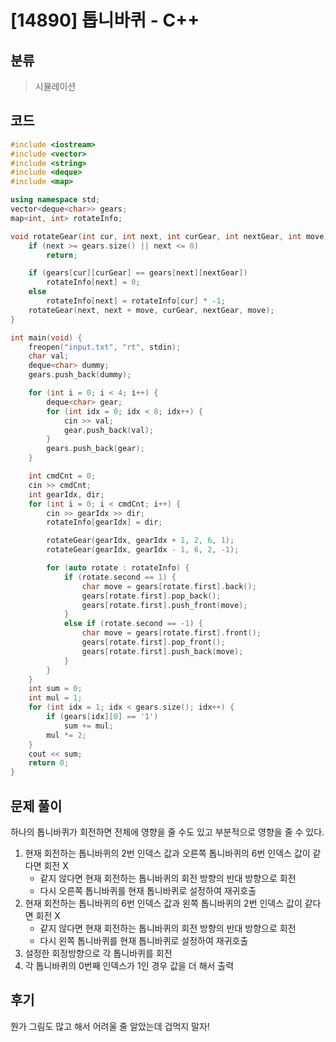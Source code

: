 # [14890] 톱니바퀴 - C++

## 분류
> 시뮬레이션

## 코드
```c++
#include <iostream>
#include <vector>
#include <string>
#include <deque>
#include <map>

using namespace std;
vector<deque<char>> gears;
map<int, int> rotateInfo;

void rotateGear(int cur, int next, int curGear, int nextGear, int move) {
	if (next >= gears.size() || next <= 0)
		return;

	if (gears[cur][curGear] == gears[next][nextGear])
		rotateInfo[next] = 0;
	else
		rotateInfo[next] = rotateInfo[cur] * -1;
	rotateGear(next, next + move, curGear, nextGear, move);
}

int main(void) {
	freopen("input.txt", "rt", stdin);
	char val;
	deque<char> dummy;
	gears.push_back(dummy);

	for (int i = 0; i < 4; i++) {
		deque<char> gear;
		for (int idx = 0; idx < 8; idx++) {
			cin >> val;
			gear.push_back(val);
		}
		gears.push_back(gear);
	}

	int cmdCnt = 0;
	cin >> cmdCnt;
	int gearIdx, dir;
	for (int i = 0; i < cmdCnt; i++) {
		cin >> gearIdx >> dir;
		rotateInfo[gearIdx] = dir;

		rotateGear(gearIdx, gearIdx + 1, 2, 6, 1);
		rotateGear(gearIdx, gearIdx - 1, 6, 2, -1);

		for (auto rotate : rotateInfo) {
			if (rotate.second == 1) {
				char move = gears[rotate.first].back();
				gears[rotate.first].pop_back();
				gears[rotate.first].push_front(move);
			}
			else if (rotate.second == -1) {
				char move = gears[rotate.first].front();
				gears[rotate.first].pop_front();
				gears[rotate.first].push_back(move);
			}
		}
	}
	int sum = 0;
	int mul = 1;
	for (int idx = 1; idx < gears.size(); idx++) {
		if (gears[idx][0] == '1') 
			sum += mul;
		mul *= 2;
	}
	cout << sum;
	return 0;
}
```

## 문제 풀이
하나의 톱니바퀴가 회전하면 전체에 영향을 줄 수도 있고 부분적으로 영향을 줄 수 있다.

1. 현재 회전하는 톱니바퀴의 2번 인덱스 값과 오른쪽 톱니바퀴의 6번 인덱스 값이 같다면 회전 X
   - 같지 않다면 현재 회전하는 톱니바퀴의 회전 방향의 반대 방향으로 회전
   - 다시 오른쪽 톱니바퀴를 현재 톱니바퀴로 설정하여 재귀호출
1. 현재 회전하는 톱니바퀴의 6번 인덱스 값과 왼쪽 톱니바퀴의 2번 인덱스 값이 같다면 회전 X
   - 같지 않다면 현재 회전하는 톱니바퀴의 회전 방향의 반대 방향으로 회전
   - 다시 왼쪽 톱니바퀴를 현재 톱니바퀴로 설정하여 재귀호출
1. 설정한 회정방향으로 각 톱니바퀴를 회전
1. 각 톱니바퀴의 0번째 인덱스가 1인 경우 값을 더 해서 출력

## 후기
뭔가 그림도 많고 해서 어려울 줄 알았는데 겁먹지 말자!